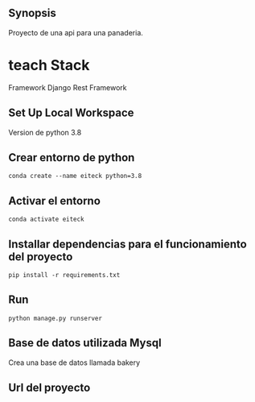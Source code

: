 ## Synopsis
Proyecto de una api para una panaderia.

# teach Stack
Framework Django Rest Framework

## Set Up Local Workspace

Version de python 3.8

## Crear entorno de python

```shell
conda create --name eiteck python=3.8
```

## Activar el entorno
```shell
conda activate eiteck
```

## Installar dependencias para el funcionamiento del proyecto
```shell
pip install -r requirements.txt
```

## Run
```shell
python manage.py runserver
```

## Base de datos utilizada Mysql
Crea una base de datos llamada bakery

## Url del proyecto
